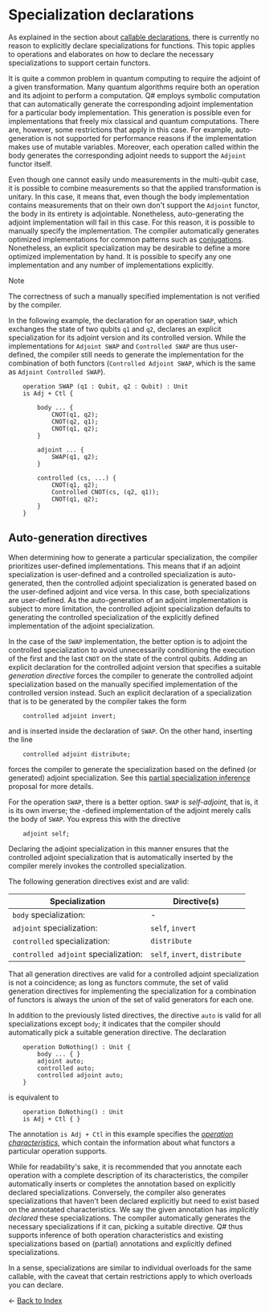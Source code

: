 # Specialization declarations

As explained in the section about [callable declarations](https://github.com/microsoft/qsharp-language/blob/main/Specifications/Language/1_ProgramStructure/3_CallableDeclarations.md#callable-declarations), there is currently no reason to explicitly declare specializations for functions. This topic applies to operations and elaborates on how to declare the necessary specializations to support certain functors.

It is quite a common problem in quantum computing to require the adjoint of a given transformation. Many quantum algorithms require both an operation and its adjoint to perform a computation.
Q# employs symbolic computation that can automatically generate the corresponding adjoint implementation for a particular body implementation. This generation is possible even for implementations that freely mix classical and quantum computations. There are, however, some restrictions that apply in this case. For example, auto-generation is not supported for performance reasons if the implementation makes use of mutable variables. Moreover, each operation called within the body  generates the corresponding adjoint needs to support the `Adjoint` functor itself.

Even though one cannot easily undo measurements in the multi-qubit case, it is possible to combine measurements so that the applied transformation is unitary. In this case, it means that, even though the body implementation contains measurements that on their own don't support the `Adjoint` functor, the body in its entirety is adjointable. Nonetheless, auto-generating the adjoint implementation will fail in this case. For this reason, it is possible to manually specify the implementation.
The compiler automatically generates optimized implementations for common patterns such as [conjugations](https://github.com/microsoft/qsharp-language/blob/main/Specifications/Language/3_Expressions/Conjugations.md#conjugations).
Nonetheless, an explicit specialization may be desirable to define a more optimized implementation by hand. It is possible to specify any one implementation and any number of implementations explicitly.

> [!NOTE]
> The correctness of such a manually specified implementation is not verified by the compiler.

In the following example, the declaration for an operation `SWAP`, which exchanges the state of two qubits `q1` and `q2`, declares an explicit specialization for its adjoint version and its controlled version. While the implementations for `Adjoint SWAP` and `Controlled SWAP` are thus user-defined, the compiler still needs to generate the implementation for the combination of both functors (`Controlled Adjoint SWAP`, which is the same as `Adjoint Controlled SWAP`).

```qsharp
    operation SWAP (q1 : Qubit, q2 : Qubit) : Unit
    is Adj + Ctl { 

        body ... {
            CNOT(q1, q2);
            CNOT(q2, q1);
            CNOT(q1, q2);
        }

        adjoint ... { 
            SWAP(q1, q2);
        }

        controlled (cs, ...) { 
            CNOT(q1, q2);
            Controlled CNOT(cs, (q2, q1));
            CNOT(q1, q2);            
        } 
    }

```

## Auto-generation directives

When determining how to generate a particular specialization, the compiler prioritizes user-defined implementations. This means that if an adjoint specialization is user-defined and a controlled specialization is auto-generated, then the controlled adjoint specialization is generated based on the user-defined adjoint and vice versa. In this case, both specializations are user-defined.
As the auto-generation of an adjoint implementation is subject to more limitation, the controlled adjoint specialization defaults to generating the controlled specialization of the explicitly defined implementation of the adjoint specialization.

In the case of the `SWAP` implementation, the better option is to adjoint the controlled specialization to avoid unnecessarily conditioning the execution of the first and the last `CNOT` on the state of the control qubits.
Adding an explicit declaration for the controlled adjoint version that specifies a suitable *generation directive* forces the compiler to generate the controlled adjoint specialization based on the manually specified implementation of the controlled version instead. Such an explicit declaration of a specialization that is to be generated by the compiler takes the form

```qsharp
    controlled adjoint invert;
```

and is inserted inside the declaration of `SWAP`.
On the other hand, inserting the line

```qsharp
    controlled adjoint distribute;
```

forces the compiler to generate the specialization based on the defined (or generated) adjoint specialization. See this [partial specialization inference](https://github.com/microsoft/qsharp-language/blob/main/Implemented/partial-specialization-inference.md)  proposal for more details.

For the operation `SWAP`, there is a better option. `SWAP` is *self-adjoint*, that is, it is its own inverse; the -defined implementation of the adjoint merely calls the body of `SWAP`. You express this with the directive

```qsharp
    adjoint self;
```

Declaring the adjoint specialization in this manner ensures that the controlled adjoint specialization that is automatically inserted by the compiler merely invokes the controlled specialization.

The following generation directives exist and are valid:

| Specialization | Directive(s) |
|---|---|
| `body` specialization: | -  |
| `adjoint` specialization: | `self`, `invert` |
| `controlled` specialization: | `distribute`  |
| `controlled adjoint` specialization: | `self`, `invert`, `distribute` |

That all generation directives are valid for a controlled adjoint specialization is not a coincidence; as long as functors commute, the set of valid generation directives for implementing the specialization for a combination of functors is always the union of the set of valid generators for each one.

In addition to the previously listed directives, the directive `auto` is valid for all specializations except `body`; it indicates that the compiler should automatically pick a suitable generation directive.
The declaration

```qsharp
    operation DoNothing() : Unit {
        body ... { }
        adjoint auto;
        controlled auto;
        controlled adjoint auto;
    }
```

is equivalent to

```qsharp
    operation DoNothing() : Unit 
    is Adj + Ctl { }
```

The annotation `is Adj + Ctl` in this example specifies the [*operation characteristics*](https://github.com/microsoft/qsharp-language/blob/main/Specifications/Language/4_TypeSystem/OperationsAndFunctions.md#operation-characteristics), which contain the information about what functors a particular operation supports.

While for readability's sake, it is recommended that you annotate each operation with a complete description of its characteristics, the compiler automatically inserts or completes the annotation based on explicitly declared specializations. Conversely, the compiler also generates specializations that haven't been declared explicitly but need to exist based on the annotated characteristics. We say the given annotation has *implicitly declared* these specializations. The compiler automatically generates the necessary specializations if it can, picking a suitable directive.
Q# thus supports inference of both operation characteristics and existing specializations based on (partial) annotations and explicitly defined specializations.

In a sense, specializations are similar to individual overloads for the same callable, with the caveat that certain restrictions apply to which overloads you can declare.  

← [Back to Index](https://github.com/microsoft/qsharp-language/tree/main/Specifications/Language#index)
